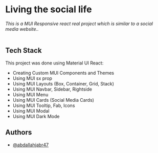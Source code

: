 # Living the social life

_This is a MUI Responsive react real project which is similar to a social media website.._
<br><br>


## Tech Stack

This project was done using Material UI React:

- Creating Custom MUI Components and Themes
- Using MUI sx prop
- Using MUI Layouts (Box, Container, Grid, Stack)
- Using MUI Navbar, Sidebar, Rightside
- Using MUI Menu
- Using MUI  Cards (Social Media Cards)
- Using MUI Tooltip, Fab, Icons
- Using MUI Modal
- Using MUI Dark Mode


## Authors

- [@abdallahjabr47](https://www.github.com/abdallahjabr47)

